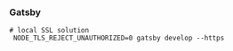 ### Gatsby
   ```shell
   # local SSL solution
    NODE_TLS_REJECT_UNAUTHORIZED=0 gatsby develop --https
   ```